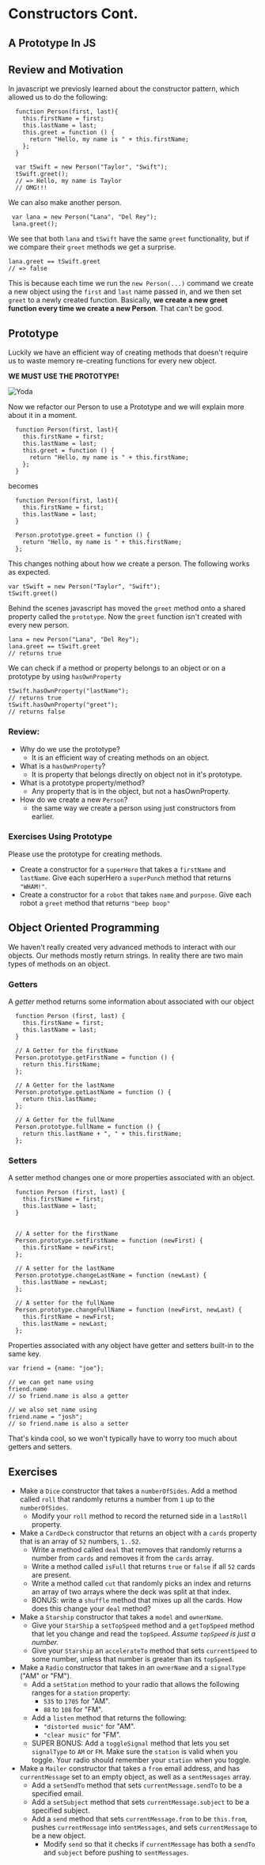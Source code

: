 # Constructors Cont.
## A Prototype In JS


## Review and Motivation 

In javascript we previosly learned about the constructor pattern, which allowed us to do the following:

```
  function Person(first, last){
    this.firstName = first;
    this.lastName = last;
    this.greet = function () {
      return "Hello, my name is " + this.firstName;
    };
  }
  
  var tSwift = new Person("Taylor", "Swift");
  tSwift.greet();
  // => Hello, my name is Taylor
  // OMG!!!
```

We can also make another person.

```
 var lana = new Person("Lana", "Del Rey");
 lana.greet();
```

We see that both `lana` and `tSwift` have the same `greet` functionality, but if we compare their `greet` methods we get a surprise.

```
lana.greet == tSwift.greet
// => false
```
This is because each time we run the `new Person(...)` command we create a new object using the `first` and `last` name passed in, and we then set `greet` to a newly created function.
Basically, **we create a new greet function every time we create a new Person**. That can't be good.


## Prototype

Luckily we have an efficient way of creating methods that doesn't require us to waste memory re-creating functions for every new object.

**WE MUST USE THE PROTOTYPE!**

![Yoda](http://stream1.gifsoup.com/view3/1377657/yoda-saber-skills-o.gif)


Now we refactor our Person to use a Prototype and we will explain more about it in a moment.

```
  function Person(first, last){
    this.firstName = first;
    this.lastName = last;
    this.greet = function () {
      return "Hello, my name is " + this.firstName;
    };
  }
```
becomes

```
  function Person(first, last){
    this.firstName = first;
    this.lastName = last;
  }

  Person.prototype.greet = function () {
    return "Hello, my name is " + this.firstName;
  };
```

This changes nothing about how we create a person. The following works as expected.

```
var tSwift = new Person("Taylor", "Swift");
tSwift.greet()
```

Behind the scenes javascript has moved the `greet` method onto a shared property called the `prototype`. Now the `greet` function isn't created with every new person.

```
lana = new Person("Lana", "Del Rey");
lana.greet == tSwift.greet
// returns true
```
We can check if a method or property belongs to an object or on a prototype by using `hasOwnProperty`

```
tSwift.hasOwnProperty("lastName");
// returns true
tSwift.hasOwnProperty("greet");
// returns false
```
### Review:

* Why do we use the prototype?
  * It is an efficient way of creating methods on an object.
* What is a `hasOwnProperty`?
  * It is property that belongs directly on object not in it's prototype.
* What is a prototype property/method?
  * Any property that is in the object, but not a hasOwnProperty.
* How do we create a new `Person`?
  * the same way we create a person using just constructors from earlier.


### Exercises Using Prototype

Please use the prototype for creating methods.

* Create a constructor for a `superHero` that takes a `firstName` and `lastName`. Give each superHero a `superPunch` method that returns `"WHAM!"`.
* Create a constructor for a `robot` that takes `name` and `purpose`. Give each robot a `greet` method that returns `"beep boop"`

## Object Oriented Programming 

We haven't really created very advanced methods to interact with our objects. Our methods mostly return strings. In reality there are two main types of methods on an object.

### Getters

A *getter* method returns some information about associated with our object

```
  function Person (first, last) {
    this.firstName = first;
    this.lastName = last;
  }

  // A Getter for the firstName
  Person.prototype.getFirstName = function () {
    return this.firstName;
  };

  // A Getter for the lastName
  Person.prototype.getLastName = function () {
    return this.lastName;
  };

  // A Getter for the fullName
  Person.prototype.fullName = function () {
    return this.lastName + ", " + this.firstName;
  };

```


### Setters

A setter method changes one or more properties associated with an object.


```
  function Person (first, last) {
    this.firstName = first;
    this.lastName = last;
  }


  // A setter for the firstName
  Person.prototype.setFirstName = function (newFirst) {
    this.firstName = newFirst;
  };

  // A setter for the lastName
  Person.prototype.changeLastName = function (newLast) {
    this.lastName = newLast;
  };

  // A setter for the fullName
  Person.prototype.changeFullName = function (newFirst, newLast) {
    this.firstName = newFirst;
    this.lastName = newLast;
  };
```

Properties associated with any object have getter and setters built-in to the same key.

```
var friend = {name: "joe"};

// we can get name using
friend.name
// so friend.name is also a getter

// we also set name using
friend.name = "josh";
// so friend.name is also a setter
```

That's kinda cool, so we won't typically have to worry too much about getters and setters.

## Exercises

* Make a `Dice` constructor that takes a `numberOfSides`. Add a method called `roll` that randomly returns a number from `1` up to the `numberOfSides`.
  * Modify your `roll` method to record the returned side in a `lastRoll` property.
* Make a `CardDeck` constructor that returns an object with a `cards` property that is an array of `52` numbers, `1..52`.
	* Write a method called `deal` that removes that randomly returns a number from `cards` and removes it from the `cards` array.
	* Write a method called `isFull` that returns `true` or `false` if all `52` cards are present.
	* Write a method called `cut` that randomly picks an index and returns an array of two arrays where the deck was split at that index.
	* BONUS: write a `shuffle` method that mixes up all the cards. How does this change your `deal` method?
* Make a `Starship` constructor that takes a `model` and `ownerName`. 
  * Give your `StarShip` a `setTopSpeed` method and a `getTopSpeed` method that let you change and read the `topSpeed`. *Assume `topSpeed` is just a number.*
  * Give your `Starship` an `accelerateTo` method that sets `currentSpeed` to some number, unless that number is greater than its `topSpeed`.
* Make a `Radio` constructor that takes in an `ownerName` and a `signalType` ("AM" or "FM"). 
  * Add a `setStation` method to your radio that allows the following ranges for a `station` property:
    * `535` to `1705` for "AM".
    * `88` to `108` for "FM".
  * Add a `listen` method that returns the following:
    * `"distorted music"` for "AM".
    * `"clear music"` for "FM".
  * SUPER BONUS: Add a `toggleSignal` method that lets you set `signalType` to `AM` or `FM`. Make sure the `station` is valid when you toggle. Your radio should remember your `station` when you toggle.
* Make a `Mailer` constructor that takes a `from` email address, and has `currentMessage` set to an empty object, as well as a `sentMessages` array.
  * Add a `setSendTo` method that sets `currentMessage.sendTo` to be a specified email.
  * Add a `setSubject` method that sets `currentMessage.subject` to be a specified subject.
  * Add a `send` method that sets `currentMessage.from` to be `this.from`, pushes `currentMessage` into `sentMessages`, and sets `currentMessage` to be a new object.
    * Modify `send` so that it checks if `currentMessage` has both a `sendTo` and `subject` before pushing to `sentMessages`.

